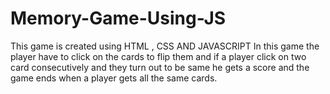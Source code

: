 # Memory-Game-Using-JS
This game is created using HTML , CSS AND JAVASCRIPT 
In this game the player have to click on the cards to flip them and if a player click on two card consecutively and they turn out to be same he gets a score and the game ends when a player gets all the same cards. 
